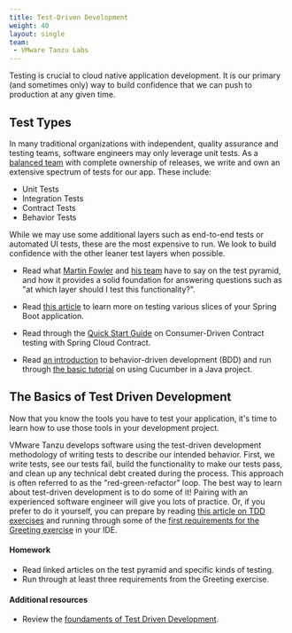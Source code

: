 ```yaml
---
title: Test-Driven Development
weight: 40
layout: single
team:
 - VMware Tanzu Labs
---
```


Testing is crucial to cloud native application development. It is our primary (and sometimes only) way to build confidence that we can push to production at any given time.

## Test Types

In many traditional organizations with independent, quality assurance and testing teams, software engineers may only leverage unit tests. As a [balanced team](/outcomes/application-development/balanced-teams/) with complete ownership of releases, we write and own an extensive spectrum of tests for our app. These include:
* Unit Tests
* Integration Tests
* Contract Tests
* Behavior Tests

While we may use some additional layers such as end-to-end tests or automated UI tests, these are the most expensive to run. We look to build confidence with the other leaner test layers when possible.

* Read what [Martin Fowler](https://martinfowler.com/bliki/TestPyramid.html) and [his team](https://martinfowler.com/articles/practical-test-pyramid.html) have to say on the test pyramid, and how it provides a solid foundation for answering questions such as "at which layer should I test this functionality?".

* Read [this article](https://spring.io/blog/2016/04/15/testing-improvements-in-spring-boot-1-4) to learn more on testing various slices of your Spring Boot application.

* Read through the [Quick Start Guide](https://cloud.spring.io/spring-cloud-contract/) on Consumer-Driven Contract testing with Spring Cloud Contract.

* Read [an introduction](https://docs.cucumber.io/bdd/) to behavior-driven development (BDD) and run through [the basic tutorial](https://docs.cucumber.io/guides/10-minute-tutorial/) on using Cucumber in a Java project.



## The Basics of Test Driven Development

Now that you know the tools you have to test your application, it's time to learn how to use those tools in your development project. 

VMware Tanzu develops software using the test-driven development methodology of writing tests to describe our intended behavior. First, we write tests, see our tests fail, build the functionality to make our tests pass, and clean up any technical debt created during the process. This approach is often referred to as the "red-green-refactor" loop.
The best way to learn about test-driven development is to do some of it! Pairing with an experienced software engineer will give you lots of practice. Or, if you prefer to do it yourself, you can prepare by reading [this article on TDD exercises](https://medium.com/@marlenac/learning-tdd-with-katas-3f499cb9c492) and running through some of the [first requirements for the Greeting exercise](https://github.com/testdouble/contributing-tests/wiki/Greeting-Kata) in your IDE.


#### Homework

- Read linked articles on the test pyramid and specific kinds of testing.
- Run through at least three requirements from the Greeting exercise.


#### Additional resources

- Review the [foundaments of Test Driven Development](/outcomes/application-development/test-driven-development/). 
